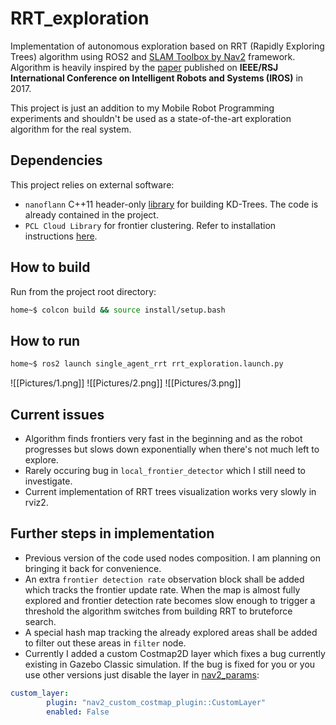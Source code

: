 # RRT_exploration

Implementation of autonomous exploration based on RRT (Rapidly Exploring Trees) algorithm using ROS2 and [SLAM Toolbox by Nav2](https://docs.nav2.org/tutorials/docs/navigation2_with_slam.html) framework.
Algorithm is heavily inspired by the [paper](https://ieeexplore.ieee.org/document/8202319) published on **IEEE/RSJ International Conference on Intelligent Robots and Systems (IROS)** in 2017.

This project is just an addition to my Mobile Robot Programming experiments and shouldn't be used as a state-of-the-art exploration algorithm for the real system.

## Dependencies
This project relies on external software:
* `nanoflann` C++11 header-only [library](https://github.com/jlblancoc/nanoflann/tree/master) for building KD-Trees. The code is already contained in the project.
* `PCL Cloud Library` for frontier clustering. Refer to installation instructions [here](https://pointclouds.org/downloads/).

## How to build
Run from the project root directory:
```zsh
home~$ colcon build && source install/setup.bash
```

## How to run
```zsh
home~$ ros2 launch single_agent_rrt rrt_exploration.launch.py
```

![[Pictures/1.png]]
![[Pictures/2.png]]
![[Pictures/3.png]]


## Current issues
* Algorithm finds frontiers very fast in the beginning and as the robot progresses but slows down exponentially when there's not much left to explore.
* Rarely occuring bug in `local_frontier_detector` which I still need to investigate.
* Current implementation of RRT trees visualization works very slowly in rviz2.

## Further steps in implementation
* Previous version of the code used nodes composition. I am planning on bringing it back for convenience.
* An extra `frontier detection rate` observation block shall be added which tracks the frontier update rate. When the map is almost fully explored and frontier detection rate becomes slow enough to trigger a threshold the algorithm switches from building RRT to bruteforce search.
* A special hash map tracking the already explored areas shall be added to filter out these areas in `filter` node.
* Currently I added a custom Costmap2D layer which fixes a bug currently existing in Gazebo Classic simulation. If the bug is fixed for you or you use other versions just disable the layer in [nav2_params](config/nav2_params.yaml):
```yaml
custom_layer:
        plugin: "nav2_custom_costmap_plugin::CustomLayer"
        enabled: False
```
